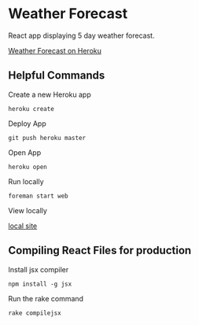 Weather Forecast
================

React app displaying 5 day weather forecast.
    
[Weather Forecast on Heroku](https://floating-savannah-23458.herokuapp.com/) 
    
Helpful Commands
----------------

Create a new Heroku app

`heroku create`

Deploy App

`git push heroku master`

Open App

`heroku open`

Run locally

`foreman start web`

View locally

[local site](http://localhost:5000/)

Compiling React Files for production
------------------------------------

Install jsx compiler

`npm install -g jsx`

Run the rake command

`rake compilejsx`


    